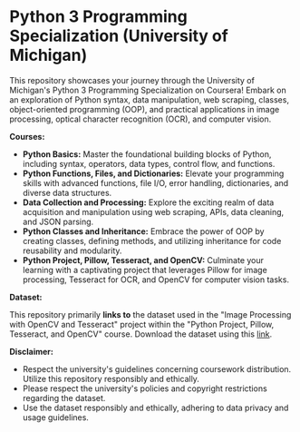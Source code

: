 # Python 3 Programming Specialization (University of Michigan)

This repository showcases your journey through the University of Michigan's Python 3 Programming Specialization on Coursera! Embark on an exploration of Python syntax, data manipulation, web scraping, classes, object-oriented programming (OOP), and practical applications in image processing, optical character recognition (OCR), and computer vision.

**Courses:**

- **Python Basics:** Master the foundational building blocks of Python, including syntax, operators, data types, control flow, and functions.
- **Python Functions, Files, and Dictionaries:** Elevate your programming skills with advanced functions, file I/O, error handling, dictionaries, and diverse data structures.
- **Data Collection and Processing:** Explore the exciting realm of data acquisition and manipulation using web scraping, APIs, data cleaning, and JSON parsing.
- **Python Classes and Inheritance:** Embrace the power of OOP by creating classes, defining methods, and utilizing inheritance for code reusability and modularity.
- **Python Project, Pillow, Tesseract, and OpenCV:** Culminate your learning with a captivating project that leverages Pillow for image processing, Tesseract for OCR, and OpenCV for computer vision tasks.

**Dataset:**

This repository primarily **links to** the dataset used in the "Image Processing with OpenCV and Tesseract" project within the "Python Project, Pillow, Tesseract, and OpenCV" course.
Download the dataset using this [link](https://drive.google.com/drive/folders/1_O-g5Pgd29ZPwzYuXalBEcMt8DpEUlSX).

**Disclaimer:**

- Respect the university's guidelines concerning coursework distribution. Utilize this repository responsibly and ethically.
- Please respect the university's policies and copyright restrictions regarding the dataset.
- Use the dataset responsibly and ethically, adhering to data privacy and usage guidelines.
